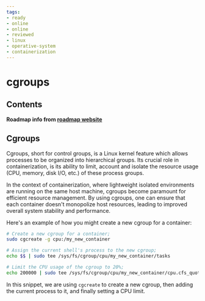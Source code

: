 ```yaml
---
tags:
- ready
- online
- online
- reviewed
- linux
- operative-system
- containerization
---
```


# cgroups

## Contents

__Roadmap info from [roadmap website](https://roadmap.sh/linux/containerization/cgroups)__

## Cgroups

Cgroups, short for control groups, is a Linux kernel feature which allows processes to be organized into hierarchical groups. Its crucial role in containerization, is its ability to limit, account and isolate the resource usage (CPU, memory, disk I/O, etc.) of these process groups.

In the context of containerization, where lightweight isolated environments are running on the same host machine, cgroups become paramount for efficient resource management. By using cgroups, one can ensure that each container doesn't monopolize host resources, leading to improved overall system stability and performance.

Here's an example of how you might create a new cgroup for a container:

```bash
# Create a new cgroup for a container;
sudo cgcreate -g cpu:/my_new_container

# Assign the current shell's process to the new cgroup;
echo $$ | sudo tee /sys/fs/cgroup/cpu/my_new_container/tasks

# Limit the CPU usage of the cgroup to 20%;
echo 200000 | sudo tee /sys/fs/cgroup/cpu/my_new_container/cpu.cfs_quota_us
```

In this snippet, we are using `cgcreate` to create a new cgroup, then adding the current process to it, and finally setting a CPU limit.

